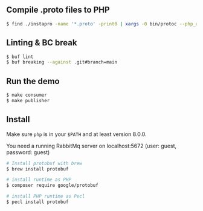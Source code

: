 ## Compile .proto files to PHP
```bash
$ find ./instapro -name '*.proto' -print0 | xargs -0 bin/protoc --php_out=./demo/messages
```

## Linting & BC break
```bash
$ buf lint
$ buf breaking --against .git#branch=main
```

## Run the demo
```bash
$ make consumer
$ make publisher
```

## Install

Make sure `php` is in your `$PATH` and at least version 8.0.0.

You need a running RabbitMq server on localhost:5672 (user: guest, password: guest)
```bash
# Install protobuf with brew
$ brew install protobuf

# install runtime as PHP
$ composer require google/protobuf

# install PHP runtime as Pecl
$ pecl install protobuf
```